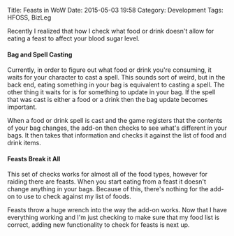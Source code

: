 Title: Feasts in WoW
Date: 2015-05-03 19:58
Category: Development
Tags: HFOSS, BizLeg

Recently I realized that how I check what food or drink doesn't allow for eating a feast to affect your blood sugar level. 

#### Bag and Spell Casting
Currently, in order to figure out what food or drink you're consuming, it waits for your character to cast a spell. This sounds sort of weird, but in the back end, eating something in your bag is equivalent to casting a spell. The other thing it waits for is for something to update in your bag. If the spell that was cast is either a food or a drink then the bag update becomes important. 

When a food or drink spell is cast and the game registers that the contents of your bag changes, the add-on then checks to see what's different in your bags. It then takes that information and checks it against the list of food and drink items. 

#### Feasts Break it All
This set of checks works for almost all of the food types, however for raiding there are feasts. When you start eating from a feast it doesn't change anything in your bags. Because of this, there's nothing for the add-on to use to check against my list of foods. 

Feasts throw a huge wrench into the way the add-on works. Now that I have everything working and I'm just checking to make sure that my food list is correct, adding new functionality to check for feasts is next up.